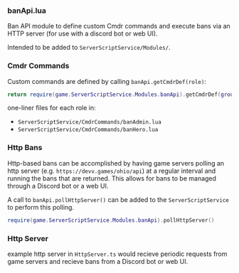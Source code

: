 ### banApi.lua
Ban API module to define custom Cmdr commands and execute bans via an HTTP server (for use with a discord bot or web UI).

Intended to be added to `ServerScriptService/Modules/`.

### Cmdr Commands
Custom commands are defined by calling `banApi.getCmdrDef(role)`:
```lua
return require(game.ServerScriptService.Modules.banApi).getCmdrDef(group: "Hero", command: "ban")
```

one-liner files for each role in:
- `ServerScriptService/CmdrCommands/banAdmin.lua`
- `ServerScriptService/CmdrCommands/banHero.lua`

### Http Bans
Http-based bans can be accomplished by having game servers polling an http server (e.g. `https://devv.games/ohio/api`) at a regular interval and running the bans that are returned.
This allows for bans to be managed through a Discord bot or a web UI.

A call to `banApi.pollHttpServer()` can be added to the `ServerScriptService`  to perform this polling.
```lua
require(game.ServerScriptService.Modules.banApi).pollHttpServer()
```

### Http Server
example http server in `HttpServer.ts` would recieve periodic requests from game servers and recieve bans from a Discord bot or web UI.
